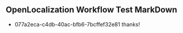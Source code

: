## OpenLocalization Workflow Test MarkDown
* 077a2eca-c4db-40ac-bfb6-7bcffef32e81 thanks!

<!--HONumber=Jul16_HO3-->


